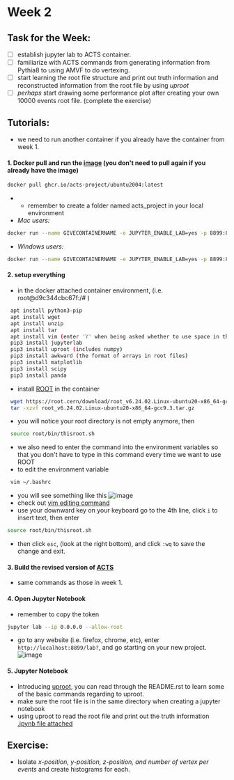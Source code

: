 # Week 2

## Task for the Week:
 - [ ] establish jupyter lab to ACTS container.
 - [ ] familiarize with ACTS commands from generating information from Pythia8 to using AMVF to do vertexing. 
 - [ ] start learning the root file structure and print out truth information and reconstructed information from the root file by using _uproot_
 - [ ] _perhaps_ start drawing some performance plot after creating your own 10000 events root file. (complete the exercise)

## Tutorials:
 - we need to run another container if you already have the container from week 1. 
#### 1. Docker pull and run the [image](https://github.com/acts-project/machines/pkgs/container/ubuntu2004) (you don't need to pull again if you already have the image)
```bash 
docker pull ghcr.io/acts-project/ubuntu2004:latest
```
 - * remember to create a folder named acts_project in your local environment
 - _Mac users:_ 
``` bash
docker run --name GIVECONTAINERNAME -e JUPYTER_ENABLE_LAB=yes -p 8899:8888 -v /home/USERNAME:/acts_project -it ghcr.io/acts-project/ubuntu2004:latest
```
  - _Windows users:_ 
``` bash 
docker run --name GIVECONTAINERNAME -e JUPYTER_ENABLE_LAB=yes -p 8899:8888 -v C:\Users\USERNAME\acts_project:/workspace -it ghcr.io/acts-project/ubuntu2004:latest
```

#### 2. setup everything
 - in the docker attached container environment, (i.e. root@d9c344cbc67f:/# )
``` bash 
 apt install python3-pip
 apt install wget
 apt install unzip
 apt install tar
 apt install vim (enter 'Y' when being asked whether to use space in the disk)
 pip3 install jupyterlab
 pip3 install uproot (includes numpy)
 pip3 install awkward (the format of arrays in root files)
 pip3 install matplotlib
 pip3 install scipy
 pip3 install panda
```
 - install [ROOT](https://root.cern/releases/release-62402/) in the container
``` bash 
 wget https://root.cern/download/root_v6.24.02.Linux-ubuntu20-x86_64-gcc9.3.tar.gz
 tar -xzvf root_v6.24.02.Linux-ubuntu20-x86_64-gcc9.3.tar.gz
```
 - you will notice your root directory is not empty anymore, then
```bash
 source root/bin/thisroot.sh
```
 - we also need to enter the command into the environment variables so that you don't have to type in this command every time we want to use ROOT
 - to edit the environment variable
```bash 
 vim ~/.bashrc
```
 - you will see something like this
![image](https://user-images.githubusercontent.com/72419337/126112939-2075209d-2423-4ae2-85b4-c27d53b8c7e7.png)
 - check out [vim editing command](https://www.radford.edu/~mhtay/CPSC120/VIM_Editor_Commands.htm) 
 - use your downward key on your keyboard go to the 4th line, click `i` to insert text, then enter
```bash
source root/bin/thisroot.sh
```
 - then click `esc`, (look at the right bottom), and click `:wq` to save the change and exit. 

#### 3. Build the revised version of [ACTS](https://github.com/hrzhao76/acts/tree/Add_Truth_and_Reco_Writer)
 - same commands as those in week 1.

#### 4. Open Jupyter Notebook 
 - remember to copy the token
```bash
jupyter lab --ip 0.0.0.0 --allow-root
```
 - go to any website (i.e. firefox, chrome, etc), enter `http://localhost:8899/lab?`, and go starting on your new project.
![image](https://user-images.githubusercontent.com/72419337/126114568-7d01ad35-c9c2-4015-9f60-0e6c910512a7.png)

#### 5. Jupyter Notebook
 - Introducing [uproot](https://github.com/scikit-hep/uproot3), you can read through the README.rst to learn some of the basic commands regarding to uproot.
 - make sure the root file is in the same directory when creating a jupyter notebook
 - using uproot to read the root file and print out the truth information [.ipynb file attached](https://github.com/dlai211/Vertexing-Tutorial/blob/main/week_2.ipynb)

## Exercise:
 - Isolate _x-position, y-position, z-position, and number of vertex per events_ and create histograms for each. 
